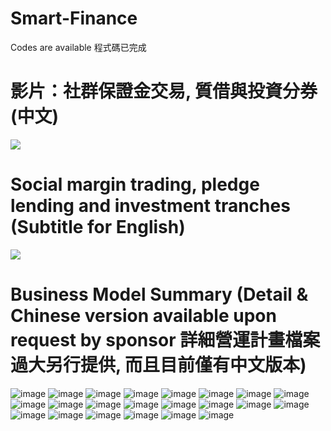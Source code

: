 # Smart-Finance
Codes are available 程式碼已完成
# 影片：社群保證金交易, 質借與投資分券(中文)
[![](http://img.youtube.com/vi/v4LLT9rDiuA/0.jpg)](http://www.youtube.com/watch?v=v4LLT9rDiuA "Margin Trading & Pledge Lending")
# Social margin trading, pledge lending and investment tranches (Subtitle for English)
[![](http://img.youtube.com/vi/v4LLT9rDiuA/0.jpg)](http://www.youtube.com/watch?v=ZifyoLsVPvw "Margin& pledge")
# Business Model Summary (Detail & Chinese version available upon request by sponsor 詳細營運計畫檔案過大另行提供, 而且目前僅有中文版本)
![image](/images/投影片01.jpg)
![image](/images/投影片02.jpg)
![image](/images/投影片03.jpg)
![image](/images/投影片04.jpg)
![image](/images/投影片05.jpg)
![image](/images/投影片06.jpg)
![image](/images/投影片07.jpg)
![image](/images/投影片08.jpg)
![image](/images/投影片09.jpg)
![image](/images/投影片10.jpg)
![image](/images/投影片11.jpg)
![image](/images/投影片12.jpg)
![image](/images/投影片13.jpg)
![image](/images/投影片14.jpg)
![image](/images/投影片15.jpg)
![image](/images/投影片16.jpg)
![image](/images/投影片17.jpg)
![image](/images/投影片18.jpg)
![image](/images/投影片19.jpg)
![image](/images/投影片20.jpg)
![image](/images/投影片21.jpg)
![image](/images/投影片22.jpg)

